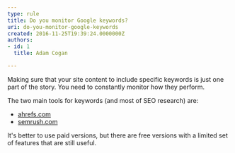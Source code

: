 ```yaml
---
type: rule
title: Do you monitor Google keywords?
uri: do-you-monitor-google-keywords
created: 2016-11-25T19:39:24.0000000Z
authors:
- id: 1
  title: Adam Cogan

---
```


 Making sure that your site content to include specific keywords is just one part of the story. You need to constantly monitor how they perform. ​
 
The two main tools for keywords (and most of SEO research) are:

- [ahrefs.com](http&#58;//ahrefs.com/)
- [semrush.com](http&#58;//semrush.com/)


It's better to use paid versions, but there are free versions with a limited set of features that are still useful.

